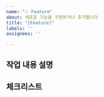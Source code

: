 ```yaml
---
name: "✨ Feature"
about: 새로운 기능을 구현하거나 추가합니다
title: "[Feature]"
labels: ''
assignees: ''

---
```


## 작업 내용 설명
<!-- 해당 브랜치에서 작업할 내용을 간단하게 작성해주세요 -->


## 체크리스트
<!-- 해당 브랜치에서 작업할 내용을 간단하게 작성해주세요 -->
